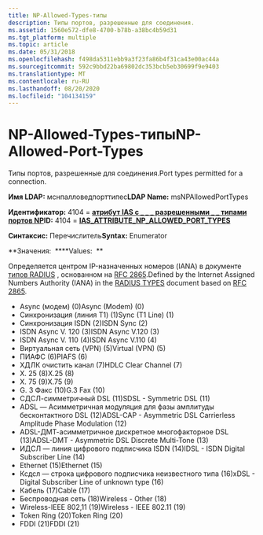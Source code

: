 ```yaml
---
title: NP-Allowed-Types-типы
description: Типы портов, разрешенные для соединения.
ms.assetid: 1560e572-dfe8-4700-b78b-a38bc4b59d31
ms.tgt_platform: multiple
ms.topic: article
ms.date: 05/31/2018
ms.openlocfilehash: f498da5311ebb9a3f23fa86b4f31ca43e00ac44a
ms.sourcegitcommit: 592c9bbd22ba69802dc353bcb5eb30699f9e9403
ms.translationtype: MT
ms.contentlocale: ru-RU
ms.lasthandoff: 08/20/2020
ms.locfileid: "104134159"
---
```

# <a name="np-allowed-port-types"></a><span data-ttu-id="885e8-103">NP-Allowed-Types-типы</span><span class="sxs-lookup"><span data-stu-id="885e8-103">NP-Allowed-Port-Types</span></span>

<span data-ttu-id="885e8-104">Типы портов, разрешенные для соединения.</span><span class="sxs-lookup"><span data-stu-id="885e8-104">Port types permitted for a connection.</span></span>

<span data-ttu-id="885e8-105">**Имя LDAP:** мснпалловедпорттипес</span><span class="sxs-lookup"><span data-stu-id="885e8-105">**LDAP Name:** msNPAllowedPortTypes</span></span>

<span data-ttu-id="885e8-106">**Идентификатор:** 4104 = [ **атрибут IAS с \_ \_ \_ разрешенными \_ \_ типами портов NP**](/windows/desktop/api/sdoias/ne-sdoias-attributeid)</span><span class="sxs-lookup"><span data-stu-id="885e8-106">**ID:** 4104 = [**IAS\_ATTRIBUTE\_NP\_ALLOWED\_PORT\_TYPES**](/windows/desktop/api/sdoias/ne-sdoias-attributeid)</span></span>

<span data-ttu-id="885e8-107">**Синтаксис:** Перечислитель</span><span class="sxs-lookup"><span data-stu-id="885e8-107">**Syntax:** Enumerator</span></span>

<span data-ttu-id="885e8-108">**Значения:  **</span><span class="sxs-lookup"><span data-stu-id="885e8-108">**Values:  **</span></span>

<span data-ttu-id="885e8-109">Определяется центром IP-назначенных номеров (IANA) в документе [типов RADIUS](https://www.iana.org/assignments/radius-types) , основанном на [RFC 2865](https://www.ietf.org/rfc/rfc2865.txt).</span><span class="sxs-lookup"><span data-stu-id="885e8-109">Defined by the Internet Assigned Numbers Authority (IANA) in the [RADIUS TYPES](https://www.iana.org/assignments/radius-types) document based on [RFC 2865](https://www.ietf.org/rfc/rfc2865.txt).</span></span>

-   <span data-ttu-id="885e8-110">Async (модем) (0)</span><span class="sxs-lookup"><span data-stu-id="885e8-110">Async (Modem) (0)</span></span>
-   <span data-ttu-id="885e8-111">Синхронизация (линия T1) (1)</span><span class="sxs-lookup"><span data-stu-id="885e8-111">Sync (T1 Line) (1)</span></span>
-   <span data-ttu-id="885e8-112">Синхронизация ISDN (2)</span><span class="sxs-lookup"><span data-stu-id="885e8-112">ISDN Sync (2)</span></span>
-   <span data-ttu-id="885e8-113">ISDN Async V. 120 (3)</span><span class="sxs-lookup"><span data-stu-id="885e8-113">ISDN Async V.120 (3)</span></span>
-   <span data-ttu-id="885e8-114">ISDN Async V. 110 (4)</span><span class="sxs-lookup"><span data-stu-id="885e8-114">ISDN Async V.110 (4)</span></span>
-   <span data-ttu-id="885e8-115">Виртуальная сеть (VPN) (5)</span><span class="sxs-lookup"><span data-stu-id="885e8-115">Virtual (VPN) (5)</span></span>
-   <span data-ttu-id="885e8-116">ПИАФС (6)</span><span class="sxs-lookup"><span data-stu-id="885e8-116">PIAFS (6)</span></span>
-   <span data-ttu-id="885e8-117">ХДЛК очистить канал (7)</span><span class="sxs-lookup"><span data-stu-id="885e8-117">HDLC Clear Channel (7)</span></span>
-   <span data-ttu-id="885e8-118">X. 25 (8)</span><span class="sxs-lookup"><span data-stu-id="885e8-118">X.25 (8)</span></span>
-   <span data-ttu-id="885e8-119">X. 75 (9)</span><span class="sxs-lookup"><span data-stu-id="885e8-119">X.75 (9)</span></span>
-   <span data-ttu-id="885e8-120">G. 3 Факс (10)</span><span class="sxs-lookup"><span data-stu-id="885e8-120">G.3 Fax (10)</span></span>
-   <span data-ttu-id="885e8-121">СДСЛ-симметричный DSL (11)</span><span class="sxs-lookup"><span data-stu-id="885e8-121">SDSL - Symmetric DSL (11)</span></span>
-   <span data-ttu-id="885e8-122">ADSL — Асимметричная модуляция для фазы амплитуды бесконтактного DSL (12)</span><span class="sxs-lookup"><span data-stu-id="885e8-122">ADSL-CAP - Asymmetric DSL Carrierless Amplitude Phase Modulation (12)</span></span>
-   <span data-ttu-id="885e8-123">ADSL-ДМТ-асимметричное дискретное многофакторное DSL (13)</span><span class="sxs-lookup"><span data-stu-id="885e8-123">ADSL-DMT - Asymmetric DSL Discrete Multi-Tone (13)</span></span>
-   <span data-ttu-id="885e8-124">ИДСЛ — линия цифрового подписчика ISDN (14)</span><span class="sxs-lookup"><span data-stu-id="885e8-124">IDSL - ISDN Digital Subscriber Line (14)</span></span>
-   <span data-ttu-id="885e8-125">Ethernet (15)</span><span class="sxs-lookup"><span data-stu-id="885e8-125">Ethernet (15)</span></span>
-   <span data-ttu-id="885e8-126">Ксдсл — строка цифрового подписчика неизвестного типа (16)</span><span class="sxs-lookup"><span data-stu-id="885e8-126">xDSL - Digital Subscriber Line of unknown type (16)</span></span>
-   <span data-ttu-id="885e8-127">Кабель (17)</span><span class="sxs-lookup"><span data-stu-id="885e8-127">Cable (17)</span></span>
-   <span data-ttu-id="885e8-128">Беспроводная сеть (18)</span><span class="sxs-lookup"><span data-stu-id="885e8-128">Wireless - Other (18)</span></span>
-   <span data-ttu-id="885e8-129">Wireless-IEEE 802,11 (19)</span><span class="sxs-lookup"><span data-stu-id="885e8-129">Wireless - IEEE 802.11 (19)</span></span>
-   <span data-ttu-id="885e8-130">Token Ring (20)</span><span class="sxs-lookup"><span data-stu-id="885e8-130">Token Ring (20)</span></span>
-   <span data-ttu-id="885e8-131">FDDI (21)</span><span class="sxs-lookup"><span data-stu-id="885e8-131">FDDI (21)</span></span>

 

 